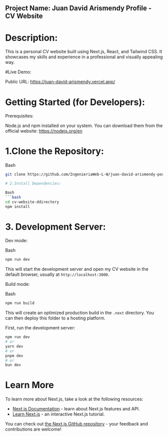 ## Project Name: Juan David Arismendy Profile - CV Website

# Description:

This is a personal CV website built using Next.js, React, and Tailwind CSS. It showcases my skills and experience in a professional and visually appealing way.


#Live Demo:

Public URL: https://juan-david-arismendy.vercel.app/

# Getting Started (for Developers):

Prerequisites:

Node.js and npm installed on your system. You can download them from the official website: https://nodejs.org/en

# 1.Clone the Repository:

Bash
```bash
git clone https://github.com/IngenieriaWeb-L-W/juan-david-arismendy-portfolio.git

# 2.Install Dependencies:

Bash
```bash
cd cv-website-ddirectory
npm install
```
# 3. Development Server:

Dev mode:

Bash
```bash
npm run dev
```

This will start the development server and open my CV website in the default browser, usually at `http://localhost:3000`.

Build mode:

Bash
```bash
npm run build
```

This will create an optimized production build in the `.next` directory. You can then deploy this folder to a hosting platform.






First, run the development server:

```bash
npm run dev
# or
yarn dev
# or
pnpm dev
# or
bun dev
```


# Learn More

To learn more about Next.js, take a look at the following resources:

- [Next.js Documentation](https://nextjs.org/docs) - learn about Next.js features and API.
- [Learn Next.js](https://nextjs.org/learn) - an interactive Next.js tutorial.

You can check out [the Next.js GitHub repository](https://github.com/vercel/next.js/) - your feedback and contributions are welcome!





